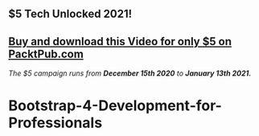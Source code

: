 ## $5 Tech Unlocked 2021!
[Buy and download this Video for only $5 on PacktPub.com](https://www.packtpub.com/product/bootstrap-4-development-for-professionals-video/9781800560482)
-----
*The $5 campaign         runs from __December 15th 2020__ to __January 13th 2021.__*

# Bootstrap-4-Development-for-Professionals